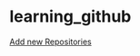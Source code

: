 # learning_github

[Add new Repositories](https://github.com/rahulsdas/learning_github/blob/main/Add%20new%20Repositories.md)
